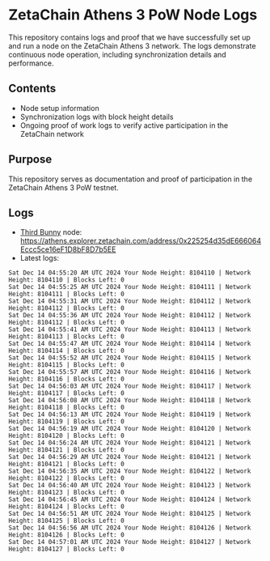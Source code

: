 # ZetaChain Athens 3 PoW Node Logs
This repository contains logs and proof that we have successfully set up and run a node on the ZetaChain Athens 3 network. The logs demonstrate continuous node operation, including synchronization details and performance.

## Contents
- Node setup information
- Synchronization logs with block height details
- Ongoing proof of work logs to verify active participation in the ZetaChain network

## Purpose
This repository serves as documentation and proof of participation in the ZetaChain Athens 3 PoW testnet.

## Logs

- [Third Bunny](https://thirdbunny.xyz/) node: https://athens.explorer.zetachain.com/address/0x225254d35dE666064Eccc5ce16eF1D8bF8D7b5EE
- Latest logs:
```
Sat Dec 14 04:55:20 AM UTC 2024 Your Node Height: 8104110 | Network Height: 8104110 | Blocks Left: 0
Sat Dec 14 04:55:25 AM UTC 2024 Your Node Height: 8104111 | Network Height: 8104111 | Blocks Left: 0
Sat Dec 14 04:55:31 AM UTC 2024 Your Node Height: 8104112 | Network Height: 8104112 | Blocks Left: 0
Sat Dec 14 04:55:36 AM UTC 2024 Your Node Height: 8104112 | Network Height: 8104112 | Blocks Left: 0
Sat Dec 14 04:55:41 AM UTC 2024 Your Node Height: 8104113 | Network Height: 8104113 | Blocks Left: 0
Sat Dec 14 04:55:47 AM UTC 2024 Your Node Height: 8104114 | Network Height: 8104114 | Blocks Left: 0
Sat Dec 14 04:55:52 AM UTC 2024 Your Node Height: 8104115 | Network Height: 8104115 | Blocks Left: 0
Sat Dec 14 04:55:57 AM UTC 2024 Your Node Height: 8104116 | Network Height: 8104116 | Blocks Left: 0
Sat Dec 14 04:56:03 AM UTC 2024 Your Node Height: 8104117 | Network Height: 8104117 | Blocks Left: 0
Sat Dec 14 04:56:08 AM UTC 2024 Your Node Height: 8104118 | Network Height: 8104118 | Blocks Left: 0
Sat Dec 14 04:56:13 AM UTC 2024 Your Node Height: 8104119 | Network Height: 8104119 | Blocks Left: 0
Sat Dec 14 04:56:19 AM UTC 2024 Your Node Height: 8104120 | Network Height: 8104120 | Blocks Left: 0
Sat Dec 14 04:56:24 AM UTC 2024 Your Node Height: 8104121 | Network Height: 8104121 | Blocks Left: 0
Sat Dec 14 04:56:29 AM UTC 2024 Your Node Height: 8104121 | Network Height: 8104121 | Blocks Left: 0
Sat Dec 14 04:56:35 AM UTC 2024 Your Node Height: 8104122 | Network Height: 8104122 | Blocks Left: 0
Sat Dec 14 04:56:40 AM UTC 2024 Your Node Height: 8104123 | Network Height: 8104123 | Blocks Left: 0
Sat Dec 14 04:56:45 AM UTC 2024 Your Node Height: 8104124 | Network Height: 8104124 | Blocks Left: 0
Sat Dec 14 04:56:51 AM UTC 2024 Your Node Height: 8104125 | Network Height: 8104125 | Blocks Left: 0
Sat Dec 14 04:56:56 AM UTC 2024 Your Node Height: 8104126 | Network Height: 8104126 | Blocks Left: 0
Sat Dec 14 04:57:01 AM UTC 2024 Your Node Height: 8104127 | Network Height: 8104127 | Blocks Left: 0
```
